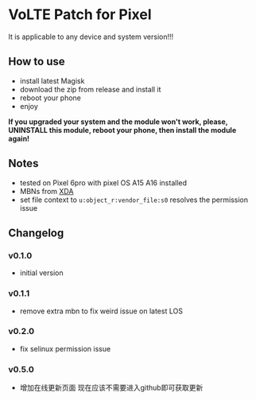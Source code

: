 # VoLTE Patch for Pixel
It is applicable to any device and system version!!!
## How to use

+ install latest Magisk
+ download the zip from release and install it
+ reboot your phone
+ enjoy

**If you upgraded your system and the module won't work, please, UNINSTALL this
module, reboot your phone, then install the module again!**

## Notes

+ tested on Pixel 6pro with pixel OS A15 A16 installed
+ MBNs from
  [XDA](https://forum.xda-developers.com/t/activate-volte-om-pixel-4xl-android-11-r.4163217/)
+ set file context to `u:object_r:vendor_file:s0` resolves the permission  issue

## Changelog

### v0.1.0

+ initial version

### v0.1.1

+ remove extra mbn to fix weird issue on latest LOS

### v0.2.0

+ fix selinux permission issue

### v0.5.0

+ 增加在线更新页面 现在应该不需要进入github即可获取更新
